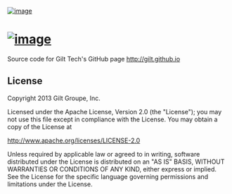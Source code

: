 [![image](https://raw.githubusercontent.com/nb333/gilt.github.com/master/img/gilt-tech-logo.png)](http://gilt.github.io)

[![image](http://i.imgur.com/oXUIvMa.png?1)](http://gilt.github.io)
========

Source code for Gilt Tech's GitHub page http://gilt.github.io

## License

Copyright 2013 Gilt Groupe, Inc.

Licensed under the Apache License, Version 2.0 (the "License");
you may not use this file except in compliance with the License.
You may obtain a copy of the License at

   http://www.apache.org/licenses/LICENSE-2.0

Unless required by applicable law or agreed to in writing, software
distributed under the License is distributed on an "AS IS" BASIS,
WITHOUT WARRANTIES OR CONDITIONS OF ANY KIND, either express or implied.
See the License for the specific language governing permissions and
limitations under the License.
